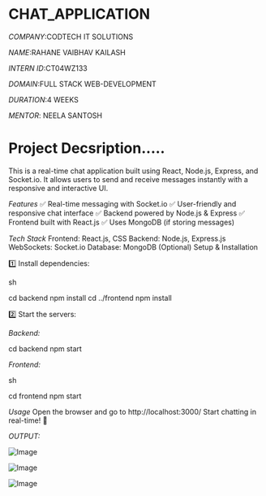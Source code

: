 # CHAT_APPLICATION

*COMPANY*:CODTECH IT SOLUTIONS

*NAME*:RAHANE VAIBHAV KAILASH

*INTERN ID*:CT04WZ133

*DOMAIN*:FULL STACK WEB-DEVELOPMENT

*DURATION*:4 WEEKS

*MENTOR*: NEELA SANTOSH

# Project Decsription.....

This is a real-time chat application built using React, Node.js, Express, and Socket.io. It allows users to send and receive messages instantly with a responsive and interactive UI.

*Features*
✅ Real-time messaging with Socket.io
✅ User-friendly and responsive chat interface
✅ Backend powered by Node.js & Express
✅ Frontend built with React.js
✅ Uses MongoDB (if storing messages)

*Tech Stack*
Frontend: React.js, CSS
Backend: Node.js, Express.js
WebSockets: Socket.io
Database: MongoDB (Optional)
Setup & Installation

1️⃣ Install dependencies:

sh

cd backend
npm install
cd ../frontend
npm install

2️⃣ Start the servers:

*Backend:*

cd backend
npm start

*Frontend:*

sh

cd frontend
npm start

*Usage*
Open the browser and go to http://localhost:3000/
Start chatting in real-time! 🎉



*OUTPUT:*

![Image](https://github.com/user-attachments/assets/90a3d569-7bb1-47aa-ade2-228cc952bea8)

![Image](https://github.com/user-attachments/assets/7f637a3b-3500-4935-98e5-1d0d5b92ae9e)

![Image](https://github.com/user-attachments/assets/912c5a63-d5ff-47e6-851f-5bb70ff2e486)
